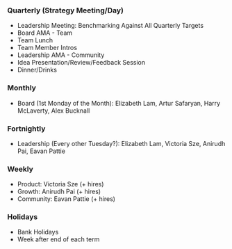 ### Quarterly (Strategy Meeting/Day)

- Leadership Meeting: Benchmarking Against All Quarterly Targets
- Board AMA - Team
- Team Lunch
- Team Member Intros
- Leadership AMA - Community
- Idea Presentation/Review/Feedback Session
- Dinner/Drinks

### Monthly

- Board (1st Monday of the Month): Elizabeth Lam, Artur Safaryan, Harry McLaverty, Alex Bucknall

### Fortnightly

- Leadership (Every other Tuesday?): Elizabeth Lam, Victoria Sze, Anirudh Pai, Eavan Pattie

### Weekly

- Product: Victoria Sze (+ hires)
- Growth: Anirudh Pai (+ hires)
- Community: Eavan Pattie (+ hires)

### Holidays

- Bank Holidays
- Week after end of each term



